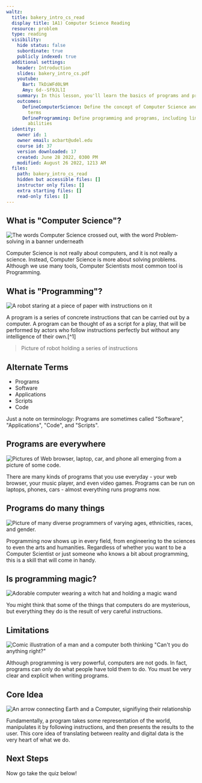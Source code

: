 ```yaml
---
waltz:
  title: bakery_intro_cs_read
  display title: 1A1) Computer Science Reading
  resource: problem
  type: reading
  visibility:
    hide status: false
    subordinate: true
    publicly indexed: true
  additional settings:
    header: Introduction
    slides: bakery_intro_cs.pdf
    youtube:
      Bart: TkDiWFd0L9M
      Amy: 6d--Sf9JLlI
    summary: In this lesson, you'll learn the basics of programs and programming.
    outcomes:
      DefineComputerScience: Define the concept of Computer Science and its associated
        terms
      DefineProgramming: Define programming and programs, including limitations and
        abilities
  identity:
    owner id: 1
    owner email: acbart@udel.edu
    course id: 37
    version downloaded: 17
    created: June 28 2022, 0300 PM
    modified: August 26 2022, 1213 AM
  files:
    path: bakery_intro_cs_read
    hidden but accessible files: []
    instructor only files: []
    extra starting files: []
    read-only files: []
---
```

## What is "Computer Science"?

![The words Computer Science crossed out, with the word Problem-solving in a banner underneath](intro_cs_what_is.png)

Computer Science is not really about computers, and it is not really a science.
Instead, Computer Science is more about solving problems.
Although we use many tools, Computer Scientists most common tool is Programming.

## What is "Programming"?

![A robot staring at a piece of paper with instructions on it ](intro_cs_what_is_programming.png)

A program is a series of concrete instructions that can be carried out by a computer.
A program can be thought of as a script for a play, that will be performed by actors who follow instructions perfectly but without any intelligence of their own.[^1]

> Picture of robot holding a series of instructions

## Alternate Terms

* Programs
* Software
* Applications
* Scripts
* Code

Just a note on terminology: Programs are sometimes called "Software", "Applications", "Code", and "Scripts".

## Programs are everywhere

![Pictures of Web browser, laptop, car, and phone all emerging from a picture of some code.](intro_cs_programs_everywhere.png)

There are many kinds of programs that you use everyday - your web browser, your music player, and even video games.
Programs can be run on laptops, phones, cars - almost everything runs programs now.

## Programs do many things

![Picture of many diverse programmers of varying ages, ethnicities, races, and gender.](intro_cs_programs_do_things.png)

Programming now shows up in every field, from engineering to the sciences to even the arts and humanities.
Regardless of whether you want to be a Computer Scientist or just someone who knows a bit about programming, this is a skill that will come in handy.

## Is programming magic?

![Adorable computer wearing a witch hat and holding a magic wand](intro_cs_magic_computer.png)

You might think that some of the things that computers do are mysterious, but everything they do is the result of very careful instructions.

## Limitations

![Comic illustration of a man and a computer both thinking "Can't you do anything right?"](intro_cs_limitations.png)

Although programming is very powerful, computers are not gods.
In fact, programs can only do what people have told them to do.
You must be very clear and explicit when writing programs.

## Core Idea

![An arrow connecting Earth and a Computer, signifiying their relationship](intro_cs_abstracting.png)

Fundamentally, a program takes some representation of the world, manipulates it by following instructions, and then presents the results to the user. This core idea of translating between reality and digital data is the very heart of what we do.

## Next Steps

Now go take the quiz below!
